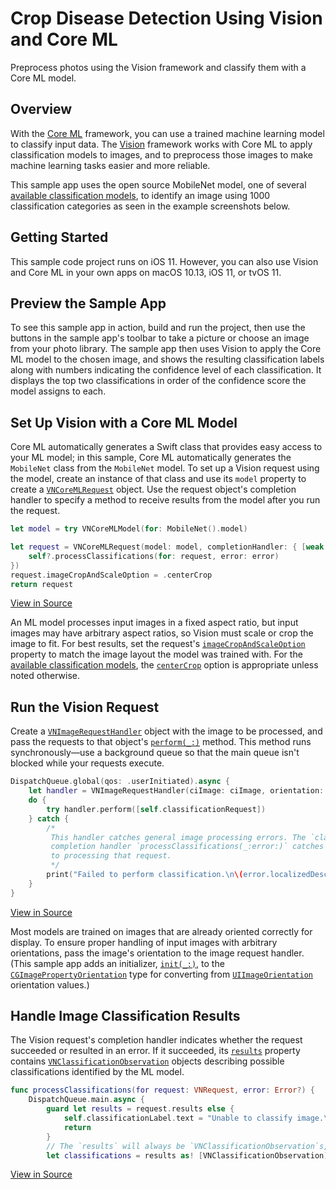 # Crop Disease Detection Using  Vision and Core ML

Preprocess photos using the Vision framework and classify them with a Core ML model.

## Overview

With the [Core ML](https://developer.apple.com/documentation/coreml) framework, you can use a trained machine learning model to classify input data. The [Vision](https://developer.apple.com/documentation/vision) framework works with Core ML to apply classification models to images, and to preprocess those images to make machine learning tasks easier and more reliable.

This sample app uses the open source MobileNet model, one of several [available classification models](https://developer.apple.com/machine-learning), to identify an image using 1000 classification categories as seen in the example screenshots below.



## Getting Started

This sample code project runs on iOS 11. However, you can also use Vision and Core ML in your own apps on macOS 10.13, iOS 11, or tvOS 11.

## Preview the Sample App

To see this sample app in action, build and run the project, then use the buttons in the sample app's toolbar to take a picture or choose an image from your photo library. The sample app then uses Vision to apply the Core ML model to the chosen image, and shows the resulting classification labels along with numbers indicating the confidence level of each classification. It displays the top two classifications in order of the confidence score the model assigns to each.

## Set Up Vision with a Core ML Model

Core ML automatically generates a Swift class that provides easy access to your ML model; in this sample, Core ML automatically generates the `MobileNet` class from the `MobileNet` model.  To set up a Vision request using the model, create an instance of that class and use its `model` property  to create a [`VNCoreMLRequest`](https://developer.apple.com/documentation/vision/vncoremlrequest) object. Use the request object's completion handler to specify a method to receive results from the model after you run the request.

``` swift
let model = try VNCoreMLModel(for: MobileNet().model)

let request = VNCoreMLRequest(model: model, completionHandler: { [weak self] request, error in
    self?.processClassifications(for: request, error: error)
})
request.imageCropAndScaleOption = .centerCrop
return request
```
[View in Source](x-source-tag://MLModelSetup)

An ML model processes input images in a fixed aspect ratio, but input images may have arbitrary aspect ratios, so Vision must scale or crop the image to fit. For best results, set the request's [`imageCropAndScaleOption`](https://developer.apple.com/documentation/vision/vncoremlrequest/2890144-imagecropandscaleoption) property to match the image layout the model was trained with. For the [available classification models](https://developer.apple.com/machine-learning), the [`centerCrop`](https://developer.apple.com/documentation/vision/vnimagecropandscaleoption/centercrop) option is appropriate unless noted otherwise.


## Run the Vision Request

Create a [`VNImageRequestHandler`](https://developer.apple.com/documentation/vision/vnimagerequesthandler) object with the image to be processed, and pass the requests to that object's [`perform(_:)`](https://developer.apple.com/documentation/vision/vnimagerequesthandler/2880297-perform) method. This method runs synchronously—use a background queue so that the main queue isn't blocked while your requests execute.

``` swift
DispatchQueue.global(qos: .userInitiated).async {
    let handler = VNImageRequestHandler(ciImage: ciImage, orientation: orientation)
    do {
        try handler.perform([self.classificationRequest])
    } catch {
        /*
         This handler catches general image processing errors. The `classificationRequest`'s
         completion handler `processClassifications(_:error:)` catches errors specific
         to processing that request.
         */
        print("Failed to perform classification.\n\(error.localizedDescription)")
    }
}
```
[View in Source](x-source-tag://PerformRequests)

Most models are trained on images that are already oriented correctly for display. To ensure proper handling of input images with arbitrary orientations, pass the image's orientation to the image request handler. (This sample app adds an initializer, [`init(_:)`](x-source-tag://ConvertOrientation), to the [`CGImagePropertyOrientation`](https://developer.apple.com/documentation/imageio/cgimagepropertyorientation) type for converting from [`UIImageOrientation`](https://developer.apple.com/documentation/uikit/uiimage/orientation) orientation values.)

## Handle Image Classification Results

The Vision request's completion handler indicates whether the request succeeded or resulted in an error. If it succeeded, its [`results`](https://developer.apple.com/documentation/vision/vnrequest/2867238-results) property contains [`VNClassificationObservation`](https://developer.apple.com/documentation/vision/vnclassificationobservation) objects describing possible classifications identified by the ML model.

``` swift
func processClassifications(for request: VNRequest, error: Error?) {
    DispatchQueue.main.async {
        guard let results = request.results else {
            self.classificationLabel.text = "Unable to classify image.\n\(error!.localizedDescription)"
            return
        }
        // The `results` will always be `VNClassificationObservation`s, as specified by the Core ML model in this project.
        let classifications = results as! [VNClassificationObservation]
```
[View in Source](x-source-tag://ProcessClassifications)
